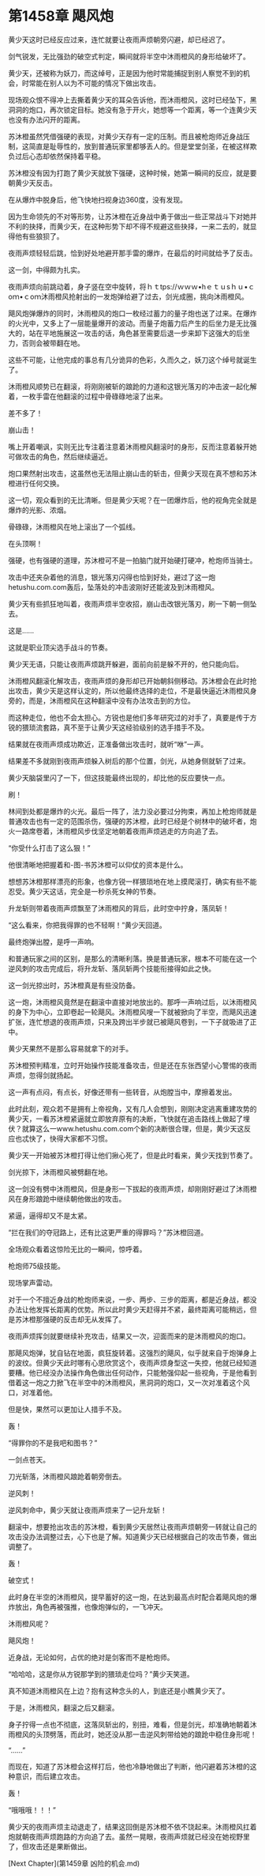 # 第1458章 飓风炮

黄少天这时已经反应过来，连忙就要让夜雨声烦朝旁闪避，却已经迟了。

剑气锐发，无比强劲的破空式判定，瞬间就将半空中沐雨橙风的身形给破坏了。

黄少天，还被称为妖刀，而这绰号，正是因为他时常能捕捉到别人察觉不到的机会，时常能在别人以为不可能的情况下做出攻击。

现场观众恨不得冲上去撕着黄少天的耳朵告诉他，而沐雨橙风，这时已经坠下，黑洞洞的炮口，再次锁定目标。她没有急于开火，她想等一个距离，等一个连黄少天也没有办法闪开的距离。

苏沐橙虽然凭借强硬的表现，对黄少天存有一定的压制。而且被枪炮师近身战压制，这简直是耻辱性的，放到普通玩家里都够丢人的。但是堂堂剑圣，在被这样欺负过后心态却依然保持着平稳。

苏沐橙没有因为打跑了黄少天就放下强硬，这种时候，她第一瞬间的反应，就是要朝黄少天反击。

在从爆炸中脱身后，他飞快地扫视身边360度，没有发现。

因为生命领先的不对等形势，让苏沐橙在近身战中勇于做出一些正常战斗下对她并不利的抉择，而黄少天，在这种形势下却不得不规避这些抉择，一来二去的，就显得他有些狼狈了。

夜雨声烦轻轻后跳，恰到好处地避开那手雷的爆炸，在最后的时间就给予了反击。

这一剑，中得颇为扎实。

夜雨声烦向前跳动着，身子竖在空中旋转，将ｈｔtps://ｗｗｗ•hｅｔｕsｈｕ•ｃoｍ•ｃoｍ沐雨橙风抢射出的一发炮弹给避了过去，剑光成圈，挑向沐雨橙风。

飓风炮弹爆炸的同时，沐雨橙风的炮口一枚经过蓄力的量子炮也送了过来。在爆炸的火光中，又多上了一层能量爆开的波动。而量子炮蓄力后产生的后坐力是无比强大的，站在平地施展这一攻击的话，角色甚至需要后退一步来卸下这强大的后坐力，否则会被带翻在地。

这些不可能，让他完成的事总有几分诡异的色彩，久而久之，妖刀这个绰号就诞生了。

沐雨橙风顺势已在翻滚，将刚刚被斩的踉跄的力道和这银光落刃的冲击波一起化解着，一枚手雷在他翻滚的过程中骨碌碌地滚了出来。

差不多了！

崩山击！

嘴上开着嘲讽，实则无比专注着注意着沐雨橙风翻滚时的身形，反而注意着躲开她可做攻击的角色，然后继续逼近。

炮口果然射出攻击，这虽然也无法阻止崩山击的斩击，但黄少天现在真不想和苏沐橙进行任何交换。

这一切，观众看到的无比清晰。但是黄少天呢？在一团爆炸后，他的视角完全就是爆炸的光影、浓烟。

骨碌碌，沐雨橙风在地上滚出了一个弧线。

在头顶啊！

强硬，也有强硬的道理，苏沐橙可不是一拍脑门就开始硬打硬冲，枪炮师当骑士。

攻击中还夹杂着他的消息，银光落刃闪得也恰到好处，避过了这一炮hetushu.com.com轰后，坠落处的冲击波刚好还能波及到沐雨橙风。

黄少天有些抓狂地叫着，夜雨声烦半空收招，崩山击改银光落刃，刷一下朝一侧坠去。

这是……

这就是职业顶尖选手战斗的节奏。

黄少天无语，只能让夜雨声烦跳开躲避，面前向前是躲不开的，他只能向后。

沐雨橙风翻滚化解攻击，夜雨声烦的身形却已开始朝斜侧移动。苏沐橙会在此时抢出攻击，黄少天是这样认定的，所以他最终选择的走位，不是最快逼近沐雨橙风身旁的，而是，沐雨橙风在这种翻滚中没有办法攻击到的方位。

而这种走位，他也不会太担心。方锐也是他们多年研究过的对手了，真要是传于方锐的猥琐流套路，真不至于让黄少天这经验级别的选手措手不及。

结果就在夜雨声烦成功欺近，正准备做出攻击时，就听“咻”一声。

结果差不多就刚到夜雨声烦躲入树后的那个位置，剑光，从她身侧就斩了过来。

黄少天脑袋里闪了一下，但这技能最终出现的，却比他的反应要快一点。

刷！

林间到处都是爆炸的火光。最后一阵了，法力没必要过分拘束，再加上枪炮师就是普通攻击也有一定的范围杀伤，强硬的苏沐橙，此时已经是个树林中的破坏者，炮火一路席卷着，沐雨橙风步伐坚定地朝着夜雨声烦逃走的方向追了去。

“你受什么打击了这么狠！”

他很清晰地把握着和-图-书苏沐橙可以仰仗的资本是什么。

想想苏沐橙那样漂亮的形象，也像方锐一样猥琐地在地上摸爬滚打，确实有些不能忍受。黄少天这话，完全是一秒杀死女神的节奏。

升龙斩则带着夜雨声烦飘至了沐雨橙风的背后，此时空中拧身，落凤斩！

“这么看来，你把我得罪的也不轻啊！”黄少天回道。

最终炮弹出膛，是呼一声响。

和普通玩家之间的区别，是那么的清晰利落。换是普通玩家，根本不可能在这一个逆风刺的攻击完成后，将升龙斩、落凤斩两个技能衔接得如此之快。

这一剑光掠出时，苏沐橙真是有些没防备。

这一炮，沐雨橙风竟然是在翻滚中直接对地放出的。那呼一声响过后，以沐雨橙风的身下为中心，立即卷起一轮飓风。沐雨橙风嗖一下就被掀向了半空，而飓风迅速扩张，连忙想退的夜雨声烦，只来及跨出半步就已被飓风卷到，一下子就吸进了正中。

黄少天果然不是那么容易就拿下的对手。

苏沐橙预判精准，立时开始操作技能准备攻击，但是还在东张西望小心警惕的夜雨声烦，忽得剑就扬起。

这一声有点闷，有点长，好像还带有一些转音，从炮膛当中，摩擦着发出。

此时此刻，观众若不是拥有上帝视角，又有几人会想到，刚刚决定逃离重建攻势的黄少天，一看苏沐橙紧逼就立即放弃原有的决断，飞快就在追击路线上做起了埋伏？就算这么一www.hetushu.com.com个新的决断很合理，但是，黄少天这反应也忒快了，快得大家都不习惯。

黄少天一开始被苏沐橙打得让他们揪心死了，但是此时看来，黄少天找到节奏了。

剑光掠下，沐雨橙风被劈翻在地。

这一剑没有劈中沐雨橙风，但是身形一下拔起的夜雨声烦，却刚刚好避过了沐雨橙风在身形踉跄中继续朝他做出的攻击。

紧逼，逼得却又不是太紧。

“拦在我们的夺冠路上，还有比这更严重的得罪吗？”苏沐橙回道。

全场观众看着这惊险无比的一瞬间，惊呼着。

枪炮师75级技能。

现场掌声雷动。

对于一个不擅近身战的枪炮师来说，一步、两步、三步的距离，都是近身战，都没办法让他发挥长距离的优势。所以此时黄少天赶得并不紧，最终距离可能稍远，但是苏沐橙那强硬的反击却无从发挥了。

夜雨声烦挥剑就要继续补充攻击，结果又一次，迎面而来的是沐雨橙风的炮口。

那飓风炮弹，犹自钻在地面，疯狂旋转着。这强烈的飓风，似乎就来自于炮弹身上的波纹。但黄少天此时哪有心思欣赏这个，夜雨声烦身型这一失控，他就已经知道要糟。他已经没办法操作角色做出任何动作，只能勉强仰起一些视角，于是他看到借着这一炮之力掀飞在半空中的沐雨橙风，黑洞洞的炮口，又一次对准着这个风口，对准着他。

但是快，果然可以更加让人措手不及。

轰！

“得罪你的不是我吧和图书？”

一剑点苍天。

刀光斩落，沐雨橙风踉跄着朝旁倒去。

逆风刺！

逆风刺命中，黄少天就让夜雨声烦来了一记升龙斩！

翻滚中，想要抢出攻击的苏沐橙，看到黄少天居然让夜雨声烦朝旁一转就让自己的攻击没办法调整过去，心下也是了解。知道黄少天已经根据自己的攻击节奏，做出调整了。

轰！

破空式！

此时身在半空的沐雨橙风，提早蓄好的这一炮，在达到最高点时配合着飓风炮的爆炸放出，角色再被强推，也像炮弹似的，一飞冲天。

沐雨橙风呢？

飓风炮！

近身战，无论如何，占优的绝对是剑客而不是枪炮师。

“哈哈哈，这是你从方锐那学到的猥琐走位吗？”黄少天笑道。

真不知道沐雨橙风在上边？抱有这种念头的人，到底还是小瞧黄少天了。

于是，沐雨橙风，翻滚之后又翻滚。

身子拧得一点也不彻底，这落凤斩出的，别扭，难看，但是剑光，却准确地朝着沐雨橙风的头顶劈落，而此时，她还没从那一击逆风刺带给她的踉跄中稳住身形呢！

“……”

而现在，知道了苏沐橙会这样打后，他也冷静地做出了判断，他闪避着苏沐橙的这种意识，而后建立攻击。

轰！

“哦哦哦！！！”

黄少天的夜雨声烦主动退走了，结果这回倒是苏沐橙不依不饶起来。沐雨橙风扛着炮就朝夜雨声烦跑路的方向追了去。虽然一晃眼，夜雨声烦就已经没在她视野里了，但攻击还是果断做出。



[Next Chapter](第1459章 凶险的机会.md)